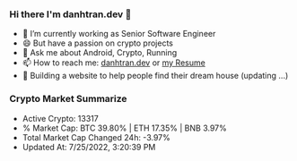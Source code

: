 ### Hi there I'm danhtran.dev 👋

- 🔭 I’m currently working as Senior Software Engineer
- 😄 But have a passion on crypto projects
- 💬 Ask me about Android, Crypto, Running 
- 📫 How to reach me: <a href="https://danhtran.dev" target="_blank">danhtran.dev</a> or <a href="Developer-Resume.pdf" target="_blank">my Resume</a>
- 🌱 Building a website to help people find their dream house (updating ...)

### Crypto Market Summarize
- Active Crypto: 13317
- % Market Cap: BTC 39.80% | ETH 17.35% | BNB 3.97%
- Total Market Cap Changed 24h: -3.97%
- Updated At: 7/25/2022, 3:20:39 PM
